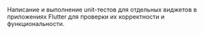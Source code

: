 Написание и выполнение unit-тестов для отдельных виджетов в приложениях Flutter для проверки их корректности и функциональности.